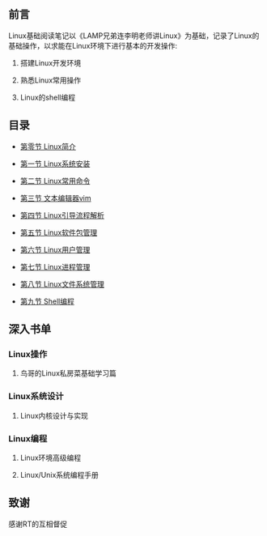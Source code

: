 ## 前言

Linux基础阅读笔记以《LAMP兄弟连李明老师讲Linux》为基础，记录了Linux的基础操作，以求能在Linux环境下进行基本的开发操作:

1. 搭建Linux开发环境

2. 熟悉Linux常用操作

3. Linux的shell编程


## 目录

* [第零节 Linux简介](https://github.com/x0trader/ReadingNotes/blob/master/LinuxBasic/0_LinuxIntro.md)

* [第一节 Linux系统安装](https://github.com/x0trader/ReadingNotes/blob/master/LinuxBasic/1_LinuxInstallation.md)

* [第二节 Linux常用命令](https://github.com/x0trader/ReadingNotes/blob/master/LinuxBasic/2_LinuxCommonCommands.md)

* [第三节 文本编辑器vim](https://github.com/x0trader/ReadingNotes/blob/master/LinuxBasic/3_vi-vimIntro.md)

* [第四节 Linux引导流程解析](https://github.com/x0trader/ReadingNotes/blob/master/LinuxBasic/4_LinuxBooSeq.md)

* [第五节 Linux软件包管理](https://github.com/x0trader/ReadingNotes/blob/master/LinuxBasic/5_LinuxPackageMgr.md)

* [第六节 Linux用户管理](https://github.com/x0trader/ReadingNotes/blob/master/LinuxBasic/6_LinuxUserMgr.md)

* [第七节 Linux进程管理](https://github.com/x0trader/ReadingNotes/blob/master/LinuxBasic/7_LinuxProcessMgr.md)

* [第八节 Linux文件系统管理](https://github.com/x0trader/ReadingNotes/blob/master/LinuxBasic/8_LinuxFileSystemMgr.md)

* [第九节 Shell编程](https://github.com/x0trader/ReadingNotes/blob/master/LinuxBasic/9_LinuxShell.md)


## 深入书单

### Linux操作

1. 鸟哥的Linux私房菜基础学习篇

### Linux系统设计

1. Linux内核设计与实现

### Linux编程

1. Linux环境高级编程

2. Linux/Unix系统编程手册

## 致谢

感谢RT的互相督促